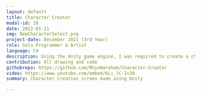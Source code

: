 ```yaml
---
layout: default
title: Character Creator
modal-id: 10
date: 2022-01-11
img: NewCharacterSelect.png
project-date: December 2021 (3rd Year)
role: Solo Programmer & Artist
language: C#
description: Using the Unity game engine, I was required to create a character creation screen which could be used within a video game. Though not needing to, I chose to also create all the artwork myself for added enjoyment.
contribution: All drawing and code
githubrepo: https://github.com/RhysWareham/Character-Creator
video: https://www.youtube.com/embed/KLi_lC-Iv30
summary: Character creation screen made using Unity

---
```

